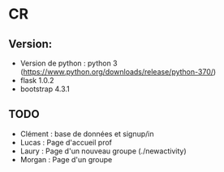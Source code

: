 # CR

## Version:
- Version de python : python 3 (https://www.python.org/downloads/release/python-370/)
- flask 1.0.2
- bootstrap 4.3.1

## TODO
- Clément : base de données et signup/in
- Lucas : Page d'accueil prof
- Laury : Page d'un nouveau groupe (./newactivity)
- Morgan : Page d'un groupe
